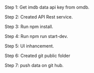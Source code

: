 Step 1: Get imdb data api key from omdb.

Step 2: Created API Rest service.

Step 3: Run npm install.

Step 4: Run npm run start-dev.

Step 5: UI inhancement.

Step 6: Created git public folder

Step 7: push data on git hub.
